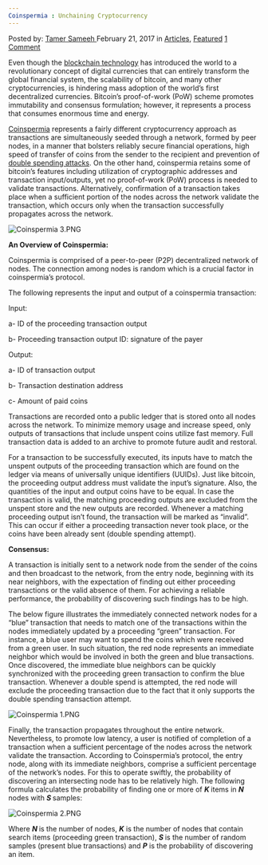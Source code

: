 ```yaml
---
Coinspermia : Unchaining Cryptocurrency
---
```

<article class="post-listing post-18256 post type-post status-publish format-standard has-post-thumbnail hentry category-deepdot-news tag-coinspermia tag-cryptocurrency tag-unchaining">
    <div class="post-inner">
    <p class="post-meta">
    <span>Posted by: <a href="https://www.deepdotweb.com/author/tamersameeh/" title="">Tamer Sameeh </a></span>
    <span>February 21, 2017</span>
    <span>in <a href="https://www.deepdotweb.com/category/articles/" rel="category tag">Articles</a>, <a href="https://www.deepdotweb.com/category/deepdot-news/" rel="category tag">Featured</a></span>
    <span><a href="https://www.deepdotweb.com/2017/02/21/coinspermia-unchaining-cryptocurrency/#comments">1 Comment</a></span>
    </p>
    <div class="clear"></div>
    <div class="entry">
    <p>Even though the <a href="https://www.deepdotweb.com/2015/10/12/we-love-the-blockchain-not-the-bitcoin-the-currency/">blockchain technology</a> has introduced the world to a revolutionary concept of digital currencies that can entirely transform the global financial system, the scalability of bitcoin, and many other cryptocurrencies, is hindering mass adoption of the world&#8217;s first decentralized currencies. Bitcoin&#8217;s proof-of-work (PoW) scheme promotes immutability and consensus formulation; however, it represents a process that consumes enormous time and energy.</p>
    <p><a href="https://www.researchgate.net/publication/312579108_Coinspermia_a_cryptocurrency_unchained">Coinspermia</a> represents a fairly different cryptocurrency approach as transactions are simultaneously seeded through a network, formed by peer nodes, in a manner that bolsters reliably secure financial operations, high speed of transfer of coins from the sender to the recipient and prevention of <a href="https://www.deepdotweb.com/2016/12/31/two-new-models-double-spending-attacks-bitcoins-blockchain/">double spending attacks</a>. On the other hand, coinspermia retains some of bitcoin&#8217;s features including utilization of cryptographic addresses and transaction input/outputs, yet no proof-of-work (PoW) process is needed to validate transactions. Alternatively, confirmation of a transaction takes place when a sufficient portion of the nodes across the network validate the transaction, which occurs only when the transaction successfully propagates across the network.</p>
    <p><img class="wp-image-18260 aligncenter" src="https://www.deepdotweb.com/wp-content/uploads/2017/02/coinspermia-3-png.png" alt="Coinspermia 3.PNG" srcset="https://www.deepdotweb.com/wp-content/uploads/2017/02/coinspermia-3-png.png 471w, https://www.deepdotweb.com/wp-content/uploads/2017/02/coinspermia-3-png-283x300.png 283w" sizes="(max-width: 471px) 100vw, 471px" /></p>
    <p><strong>An Overview of Coinspermia:</strong></p>
    <p>Coinspermia is comprised of a peer-to-peer (P2P) decentralized network of nodes. The connection among nodes is random which is a crucial factor in coinspermia&#8217;s protocol.</p>
    <p>The following represents the input and output of a coinspermia transaction:</p>
    <p>Input:</p>
    <p>a- ID of the proceeding transaction output</p>
    <p>b- Proceeding transaction output ID: signature of the payer</p>
    <p>Output:</p>
    <p>a- ID of transaction output</p>
    <p>b- Transaction destination address</p>
    <p>c- Amount of paid coins</p>
    <p>Transactions are recorded onto a public ledger that is stored onto all nodes across the network. To minimize memory usage and increase speed, only outputs of transactions that include unspent coins utilize fast memory. Full transaction data is added to an archive to promote future audit and restoral.</p>
    <p>For a transaction to be successfully executed, its inputs have to match the unspent outputs of the proceeding transaction which are found on the ledger via means of universally unique identifiers (UUIDs). Just like bitcoin, the proceeding output address must validate the input&#8217;s signature. Also, the quantities of the input and output coins have to be equal. In case the transaction is valid, the matching proceeding outputs are excluded from the unspent store and the new outputs are recorded. Whenever a matching proceeding output isn&#8217;t found, the transaction will be marked as &#8220;invalid&#8221;. This can occur if either a proceeding transaction never took place, or the coins have been already sent (double spending attempt).</p>
    <p><strong>Consensus:</strong></p>
    <p>A transaction is initially sent to a network node from the sender of the coins and then broadcast to the network, from the entry node, beginning with its near neighbors, with the expectation of finding out either proceeding transactions or the valid absence of them. For achieving a reliable performance, the probability of discovering such findings has to be high.</p>
    <p>The below figure illustrates the immediately connected network nodes for a &#8220;blue&#8221; transaction that needs to match one of the transactions within the nodes immediately updated by a proceeding &#8220;green&#8221; transaction. For instance, a blue user may want to spend the coins which were received from a green user. In such situation, the red node represents an immediate neighbor which would be involved in both the green and blue transactions. Once discovered, the immediate blue neighbors can be quickly synchronized with the proceeding green transaction to confirm the blue transaction. Whenever a double spend is attempted, the red node will exclude the proceeding transaction due to the fact that it only supports the double spending transaction attempt.</p>
    <p><img class="wp-image-18261 aligncenter" src="https://www.deepdotweb.com/wp-content/uploads/2017/02/coinspermia-1-png.png" alt="Coinspermia 1.PNG" srcset="https://www.deepdotweb.com/wp-content/uploads/2017/02/coinspermia-1-png.png 559w, https://www.deepdotweb.com/wp-content/uploads/2017/02/coinspermia-1-png-300x177.png 300w" sizes="(max-width: 559px) 100vw, 559px" /></p>
    <p>Finally, the transaction propagates throughout the entire network. Nevertheless, to promote low latency, a user is notified of completion of a transaction when a sufficient percentage of the nodes across the network validate the transaction. According to Coinspermia&#8217;s protocol, the entry node, along with its immediate neighbors, comprise a sufficient percentage of the network&#8217;s nodes. For this to operate swiftly, the probability of discovering an intersecting node has to be relatively high. The following formula calculates the probability of finding one or more of <strong><em>K </em></strong>items in <strong><em>N </em></strong>nodes with <strong><em>S </em></strong>samples:</p>
    <p><img class="wp-image-18262 aligncenter" src="https://www.deepdotweb.com/wp-content/uploads/2017/02/coinspermia-2-png.png" alt="Coinspermia 2.PNG" /></p>
    <p>Where <strong><em>N </em></strong>is the number of nodes, <strong><em>K</em></strong> is the number of nodes that contain search items (proceeding green transaction), <strong><em>S </em></strong> is the number of random samples (present blue transactions) and <strong><em>P</em></strong> is the probability of discovering an item.</p>
    </div>
    <span style="display:none"><a href="https://www.deepdotweb.com/tag/coinspermia/" rel="tag">coinspermia</a> <a href="https://www.deepdotweb.com/tag/cryptocurrency/" rel="tag">cryptocurrency</a> <a href="https://www.deepdotweb.com/tag/unchaining/" rel="tag">unchaining</a></span> <span style="display:none" class="updated">2017-02-21</span>
    <div style="display:none" class="vcard author" itemprop="author" itemscope itemtype="http://schema.org/Person"><strong class="fn" itemprop="name"><a href="https://www.deepdotweb.com/author/tamersameeh/" title="Posts by Tamer Sameeh" rel="author">Tamer Sameeh</a></strong></div>
    </div>
</article>

